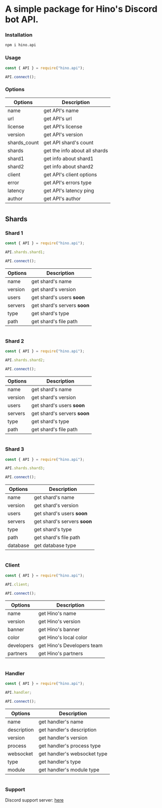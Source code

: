 # A simple package for Hino's Discord bot API.


### Installation
```sh
npm i hino.api
```

### Usage
```js
const { API } = require("hino.api");

API.connect();
```

### Options

| Options | Description |
| - | - |
|name| get API's name|
url| get API's url|
|license| get API's license|
version| get API's version|
|shards_count| get API shard's count|
shards| get the info about all shards|
|shard1| get info about shard1|
shard2| get info about shard2|
|client| get API's client options|
error| get API's errors type|
| latency | get API's latency ping|
| author | get API's author|

#


## Shards


### Shard 1

```js
const { API } = require("hino.api");

API.shards.shard1;

API.connect();
```

| Options| Description|
| - | - |
| name |  get shard's name |
| version | get shard's version |
| users | get shard's users **soon**|
| servers | get shard's servers **soon**|
| type | get shard's type|
| path | get shard's file path |

#

### Shard 2

```js
const { API } = require("hino.api");

API.shards.shard2;

API.connect();
```

| Options| Description|
| - | - |
| name |  get shard's name |
| version | get shard's version |
| users | get shard's users **soon**|
| servers | get shard's servers **soon**|
| type | get shard's type|
| path | get shard's file path |

#

### Shard 3

```js
const { API } = require("hino.api");

API.shards.shard3;

API.connect();
```

| Options| Description|
| - | - |
| name |  get shard's name |
| version | get shard's version |
| users | get shard's users **soon**|
| servers | get shard's servers **soon**|
| type | get shard's type|
| path | get shard's file path |
| database | get database type |

#

### Client

```js
const { API } = require("hino.api");

API.client;

API.connect();
```
| Options| Description|
| - | - |
| name | get Hino's name |
| version | get Hino's version |
| banner | get Hino's banner |
| color | get Hino's local color |
| developers | get Hino's Developers team |
| partners | get Hino's partners|

#

### Handler

```js
const { API } = require("hino.api");

API.handler;

API.connect();
```
| Options| Description|
| - | - |
| name | get handler's name |
| description | get handler's description|
| version | get handler's version|
| process | get handler's process type|
| websocket | get handler's websocket type|
| type | get handler's type|
| module | get handler's module type | 

#

### Support
Discord support server: [here](https://discord.gg/yWkcRmZt6B)